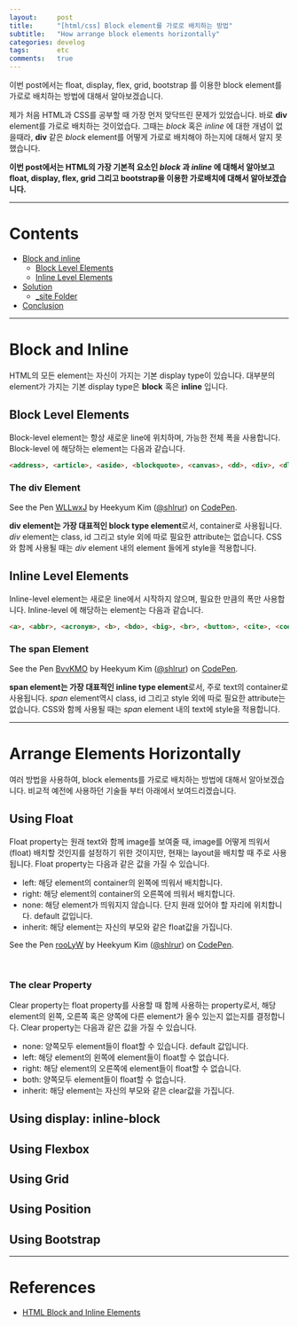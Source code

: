 ```yaml
---
layout:     post
title:      "[html/css] Block element를 가로로 배치하는 방법"
subtitle:   "How arrange block elements horizontally"
categories: develog
tags:       etc
comments:   true
---
```


이번 post에서는 float, display, flex, grid, bootstrap 를 이용한 block element를 가로로 배치하는 방법에 대해서 알아보겠습니다.

제가 처음 HTML과 CSS를 공부할 때 가장 먼저 맞닥뜨린 문제가 있었습니다. 바로 **div** element를 가로로 배치하는 것이었습다. 그때는 _block_ 혹은 _inline_ 에 대한 개념이 없을때라, **div** 같은 _block_ element를 어떻게 가로로 배치해야 하는지에 대해서 알지 못했습니다.

**이번 post에서는 HTML의 가장 기본적 요소인 _block_ 과 _inline_ 에 대해서 알아보고 float, display, flex, grid 그리고 bootstrap을 이용한 가로배치에 대해서 알아보겠습니다.**

---

# Contents

* [Block and inline](#block-and-inline)
  * [Block Level Elements]()
  * [Inline Level Elements]()
* [Solution](#solution)
  * [_site Folder](#_site-folder)
* [Conclusion](#conclusion)

---

# Block and Inline

HTML의 모든 element는 자신이 가지는 기본 display type이 있습니다. 대부분의 element가 가지는 기본 display type은 **block** 혹은 **inline** 입니다.

## Block Level Elements

Block-level element는 항상 새로운 line에 위치하며, 가능한 전체 폭을 사용합니다.
Block-level 에 해당하는 element는 다음과 같습니다.

```html
<address>, <article>, <aside>, <blockquote>, <canvas>, <dd>, <div>, <dl>, <dt>, <fieldset>, <figcaption>, <figure>, <footer>, <form>, <h1>-<h6>, <header>, <hr>, <li>, <main>, <nav>, <noscript>, <ol>, <output>, <p>, <pre>, <section>, <table>, <tfoot>, <ul>, <video>
```

### The **div** Element

<p data-height="265" data-theme-id="light" data-slug-hash="WLLwxJ" data-default-tab="result" data-user="shlrur" data-pen-title="WLLwxJ" class="codepen">See the Pen <a href="https://codepen.io/shlrur/pen/WLLwxJ/">WLLwxJ</a> by Heekyum Kim (<a href="https://codepen.io/shlrur">@shlrur</a>) on <a href="https://codepen.io">CodePen</a>.</p>

**div element는 가장 대표적인 block type element**로서, container로 사용됩니다.
_div_ element는 class, id 그리고 style 외에 따로 필요한 attribute는 없습니다.
CSS와 함께 사용될 때는 _div_ element 내의 element 들에게 style을 적용합니다.

## Inline Level Elements

Inline-level element는 새로운 line에서 시작하지 않으며, 필요한 만큼의 폭만 사용합니다.
Inline-level 에 해당하는 element는 다음과 같습니다.

```html
<a>, <abbr>, <acronym>, <b>, <bdo>, <big>, <br>, <button>, <cite>, <code>, <dfn>, <em>, <i>, <img>, <input>, <kbd>, <label>, <map>, <object>, <q>, <samp>, <script>, <select>, <small>, <span>, <strong>, <sub>, <sup>, <textarea>, <time>, <tt>, <var>
```

### The **span** Element

<p data-height="265" data-theme-id="light" data-slug-hash="BvvKMO" data-default-tab="html,result" data-user="shlrur" data-pen-title="BvvKMO" class="codepen">See the Pen <a href="https://codepen.io/shlrur/pen/BvvKMO/">BvvKMO</a> by Heekyum Kim (<a href="https://codepen.io/shlrur">@shlrur</a>) on <a href="https://codepen.io">CodePen</a>.</p>

**span element는 가장 대표적인 inline type element**로서, 주로 text의 container로 사용됩니다.
_span_ element역시 class, id 그리고 style 외에 따로 필요한 attribute는 없습니다.
CSS와 함께 사용될 때는 _span_ element 내의 text에 style을 적용합니다.

---

# Arrange Elements Horizontally

여러 방법을 사용하여, block elements를 가로로 배치하는 방법에 대해서 알아보겠습니다.
비교적 예전에 사용하던 기술들 부터 아래에서 보여드리겠습니다.

## Using Float

Float property는 원래 text와 함께 image를 보여줄 때, image를 어떻게 띄워서(float) 배치할 것인지를 설정하기 위한 것이지만, 현재는 layout을 배치할 때 주로 사용됩니다.
Float property는 다음과 같은 값을 가질 수 있습니다.

* left: 해당 element의 container의 왼쪽에 띄워서 배치합니다.
* right: 해당 element의 container의 오른쪽에 띄워서 배치합니다.
* none: 해당 element가 띄워지지 않습니다. 단지 원래 있어야 할 자리에 위치합니다. default 값입니다.
* inherit: 해당 element는 자신의 부모와 같은 float값을 가집니다.

<p data-height="265" data-theme-id="light" data-slug-hash="rooLyW" data-default-tab="html,result" data-user="shlrur" data-pen-title="rooLyW" class="codepen">See the Pen <a href="https://codepen.io/shlrur/pen/rooLyW/">rooLyW</a> by Heekyum Kim (<a href="https://codepen.io/shlrur">@shlrur</a>) on <a href="https://codepen.io">CodePen</a>.</p>
<br>

### The clear Property

Clear property는 float property를 사용할 때 함께 사용하는 property로서, 해당 element의 왼쪽, 오른쪽 혹은 양쪽에 다른 element가 올수 있는지 없는지를 결정합니다.
Clear property는 다음과 같은 값을 가질 수 있습니다.

* none: 양쪽모두 element들이 float할 수 있습니다. default 값입니다.
* left: 해당 element의 왼쪽에 element들이 float할 수 없습니다.
* right: 해당 element의 오른쪽에 element들이 float할 수 없습니다.
* both: 양쪽모두 element들이 float할 수 없습니다.
* inherit: 해당 element는 자신의 부모와 같은 clear값을 가집니다.

## Using display: inline-block

## Using Flexbox

## Using Grid

## Using Position

## Using Bootstrap

---

# References
* [HTML Block and Inline Elements](https://www.w3schools.com/html/html_blocks.asp)

<script async src="https://static.codepen.io/assets/embed/ei.js"></script>